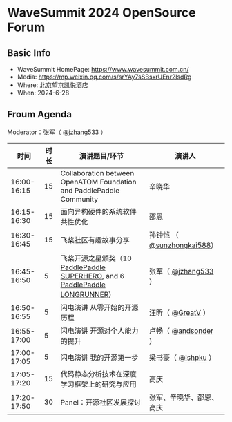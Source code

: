 # WaveSummit 2024 OpenSource Forum

## Basic Info
- WaveSummit HomePage: https://www.wavesummit.com.cn/
- Media: https://mp.weixin.qq.com/s/srYAy7sSBsxrUEnr2lsdRg
- Where: 北京望京凯悦酒店
- When: 2024-6-28

## Froum Agenda

Moderator：张军（ [@jzhang533](https://github.com/jzhang533) ）

| 时间        | 时长 | 演讲题目/环节                                                | 演讲人                                                       |
| ----------- | ---- | ------------------------------------------------------------ | ------------------------------------------------------------ |
| 16:00-16:15 | 15   | Collaboration between OpenATOM Foundation and PaddlePaddle Community | 辛晓华                                                       |
| 16:15-16:30 | 15   | 面向异构硬件的系统软件共性优化                               | 邵恩                                                         |
| 16:30-16:45 | 15   | 飞桨社区有趣故事分享                                         | 孙钟恺 （ [@sunzhongkai588](https://github.com/sunzhongkai588)） |
| 16:45-16:50 | 5    | 飞桨开源之星颁奖（10 [PaddlePaddle SUPERHERO](./recognition/superhero.png), and 6 [PaddlePaddle LONGRUNNER](./recognition/longrunner.png)） | 张军（  [@jzhang533](https://github.com/jzhang533) ）        |
| 16:50-16:55 | 5    | 闪电演讲 从零开始的开源历程                                     | 汪昕（ [@GreatV](https://github.com/GreatV) ）               |
| 16:55-17:00 | 5    | 闪电演讲 开源对个人能力的提升                                    | 卢畅（ [@andsonder](https://github.com/andsonder) ）         |
| 17:00-17:05 | 5    | 闪电演讲 我的开源第一步                                      | 梁书豪（ [@lshpku](https://github.com/lshpku) ）             |
| 17:05-17:20 | 15   | 代码静态分析技术在深度学习框架上的研究与应用                 | 高庆                                                         |
| 17:20-17:50 | 30   | Panel：开源社区发展探讨                                      | 张军、辛晓华、邵恩、高庆                                     |
